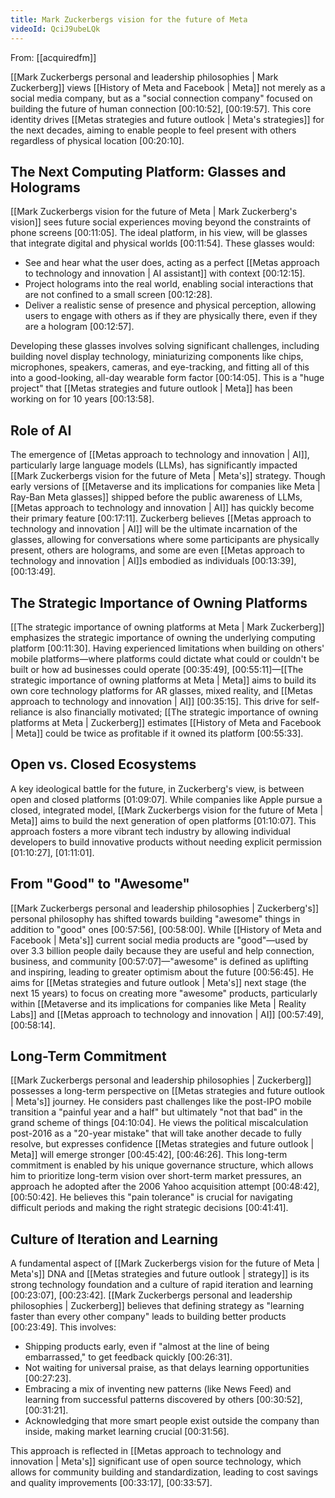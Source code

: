 ```yaml
---
title: Mark Zuckerbergs vision for the future of Meta
videoId: QciJ9ubeLQk
---
```


From: [[acquiredfm]] <br/> 

[[Mark Zuckerbergs personal and leadership philosophies | Mark Zuckerberg]] views [[History of Meta and Facebook | Meta]] not merely as a social media company, but as a "social connection company" focused on building the future of human connection <a class="yt-timestamp" data-t="00:10:52">[00:10:52]</a>, <a class="yt-timestamp" data-t="00:19:57">[00:19:57]</a>. This core identity drives [[Metas strategies and future outlook | Meta's strategies]] for the next decades, aiming to enable people to feel present with others regardless of physical location <a class="yt-timestamp" data-t="00:20:10">[00:20:10]</a>.

## The Next Computing Platform: Glasses and Holograms

[[Mark Zuckerbergs vision for the future of Meta | Mark Zuckerberg's vision]] sees future social experiences moving beyond the constraints of phone screens <a class="yt-timestamp" data-t="00:11:05">[00:11:05]</a>. The ideal platform, in his view, will be glasses that integrate digital and physical worlds <a class="yt-timestamp" data-t="00:11:54">[00:11:54]</a>. These glasses would:
*   See and hear what the user does, acting as a perfect [[Metas approach to technology and innovation | AI assistant]] with context <a class="yt-timestamp" data-t="00:12:15">[00:12:15]</a>.
*   Project holograms into the real world, enabling social interactions that are not confined to a small screen <a class="yt-timestamp" data-t="00:12:28">[00:12:28]</a>.
*   Deliver a realistic sense of presence and physical perception, allowing users to engage with others as if they are physically there, even if they are a hologram <a class="yt-timestamp" data-t="00:12:57">[00:12:57]</a>.

Developing these glasses involves solving significant challenges, including building novel display technology, miniaturizing components like chips, microphones, speakers, cameras, and eye-tracking, and fitting all of this into a good-looking, all-day wearable form factor <a class="yt-timestamp" data-t="00:14:05">[00:14:05]</a>. This is a "huge project" that [[Metas strategies and future outlook | Meta]] has been working on for 10 years <a class="yt-timestamp" data-t="00:13:58">[00:13:58]</a>.

## Role of AI

The emergence of [[Metas approach to technology and innovation | AI]], particularly large language models (LLMs), has significantly impacted [[Mark Zuckerbergs vision for the future of Meta | Meta's]] strategy. Though early versions of [[Metaverse and its implications for companies like Meta | Ray-Ban Meta glasses]] shipped before the public awareness of LLMs, [[Metas approach to technology and innovation | AI]] has quickly become their primary feature <a class="yt-timestamp" data-t="00:17:11">[00:17:11]</a>. Zuckerberg believes [[Metas approach to technology and innovation | AI]] will be the ultimate incarnation of the glasses, allowing for conversations where some participants are physically present, others are holograms, and some are even [[Metas approach to technology and innovation | AI]]s embodied as individuals <a class="yt-timestamp" data-t="00:13:39">[00:13:39]</a>, <a class="yt-timestamp" data-t="00:13:49">[00:13:49]</a>.

## The Strategic Importance of Owning Platforms

[[The strategic importance of owning platforms at Meta | Mark Zuckerberg]] emphasizes the strategic importance of owning the underlying computing platform <a class="yt-timestamp" data-t="00:11:30">[00:11:30]</a>. Having experienced limitations when building on others' mobile platforms—where platforms could dictate what could or couldn't be built or how ad businesses could operate <a class="yt-timestamp" data-t="00:35:49">[00:35:49]</a>, <a class="yt-timestamp" data-t="00:55:11">[00:55:11]</a>—[[The strategic importance of owning platforms at Meta | Meta]] aims to build its own core technology platforms for AR glasses, mixed reality, and [[Metas approach to technology and innovation | AI]] <a class="yt-timestamp" data-t="00:35:15">[00:35:15]</a>. This drive for self-reliance is also financially motivated; [[The strategic importance of owning platforms at Meta | Zuckerberg]] estimates [[History of Meta and Facebook | Meta]] could be twice as profitable if it owned its platform <a class="yt-timestamp" data-t="00:55:33">[00:55:33]</a>.

## Open vs. Closed Ecosystems

A key ideological battle for the future, in Zuckerberg's view, is between open and closed platforms <a class="yt-timestamp" data-t="01:09:07">[01:09:07]</a>. While companies like Apple pursue a closed, integrated model, [[Mark Zuckerbergs vision for the future of Meta | Meta]] aims to build the next generation of open platforms <a class="yt-timestamp" data-t="01:10:07">[01:10:07]</a>. This approach fosters a more vibrant tech industry by allowing individual developers to build innovative products without needing explicit permission <a class="yt-timestamp" data-t="01:10:27">[01:10:27]</a>, <a class="yt-timestamp" data-t="01:11:01">[01:11:01]</a>.

## From "Good" to "Awesome"

[[Mark Zuckerbergs personal and leadership philosophies | Zuckerberg's]] personal philosophy has shifted towards building "awesome" things in addition to "good" ones <a class="yt-timestamp" data-t="00:57:56">[00:57:56]</a>, <a class="yt-timestamp" data-t="00:58:00">[00:58:00]</a>. While [[History of Meta and Facebook | Meta's]] current social media products are "good"—used by over 3.3 billion people daily because they are useful and help connection, business, and community <a class="yt-timestamp" data-t="00:57:07">[00:57:07]</a>—"awesome" is defined as uplifting and inspiring, leading to greater optimism about the future <a class="yt-timestamp" data-t="00:56:45">[00:56:45]</a>. He aims for [[Metas strategies and future outlook | Meta's]] next stage (the next 15 years) to focus on creating more "awesome" products, particularly within [[Metaverse and its implications for companies like Meta | Reality Labs]] and [[Metas approach to technology and innovation | AI]] <a class="yt-timestamp" data-t="00:57:49">[00:57:49]</a>, <a class="yt-timestamp" data-t="00:58:14">[00:58:14]</a>.

## Long-Term Commitment

[[Mark Zuckerbergs personal and leadership philosophies | Zuckerberg]] possesses a long-term perspective on [[Metas strategies and future outlook | Meta's]] journey. He considers past challenges like the post-IPO mobile transition a "painful year and a half" but ultimately "not that bad" in the grand scheme of things <a class="yt-timestamp" data-t="04:10:04">[04:10:04]</a>. He views the political miscalculation post-2016 as a "20-year mistake" that will take another decade to fully resolve, but expresses confidence [[Metas strategies and future outlook | Meta]] will emerge stronger <a class="yt-timestamp" data-t="00:45:42">[00:45:42]</a>, <a class="yt-timestamp" data-t="00:46:26">[00:46:26]</a>. This long-term commitment is enabled by his unique governance structure, which allows him to prioritize long-term vision over short-term market pressures, an approach he adopted after the 2006 Yahoo acquisition attempt <a class="yt-timestamp" data-t="00:48:42">[00:48:42]</a>, <a class="yt-timestamp" data-t="00:50:42">[00:50:42]</a>. He believes this "pain tolerance" is crucial for navigating difficult periods and making the right strategic decisions <a class="yt-timestamp" data-t="00:41:41">[00:41:41]</a>.

## Culture of Iteration and Learning

A fundamental aspect of [[Mark Zuckerbergs vision for the future of Meta | Meta's]] DNA and [[Metas strategies and future outlook | strategy]] is its strong technology foundation and a culture of rapid iteration and learning <a class="yt-timestamp" data-t="00:23:07">[00:23:07]</a>, <a class="yt-timestamp" data-t="00:23:42">[00:23:42]</a>. [[Mark Zuckerbergs personal and leadership philosophies | Zuckerberg]] believes that defining strategy as "learning faster than every other company" leads to building better products <a class="yt-timestamp" data-t="00:23:49">[00:23:49]</a>. This involves:
*   Shipping products early, even if "almost at the line of being embarrassed," to get feedback quickly <a class="yt-timestamp" data-t="00:26:31">[00:26:31]</a>.
*   Not waiting for universal praise, as that delays learning opportunities <a class="yt-timestamp" data-t="00:27:23">[00:27:23]</a>.
*   Embracing a mix of inventing new patterns (like News Feed) and learning from successful patterns discovered by others <a class="yt-timestamp" data-t="00:30:52">[00:30:52]</a>, <a class="yt-timestamp" data-t="00:31:21">[00:31:21]</a>.
*   Acknowledging that more smart people exist outside the company than inside, making market learning crucial <a class="yt-timestamp" data-t="00:31:56">[00:31:56]</a>.

This approach is reflected in [[Metas approach to technology and innovation | Meta's]] significant use of open source technology, which allows for community building and standardization, leading to cost savings and quality improvements <a class="yt-timestamp" data-t="00:33:17">[00:33:17]</a>, <a class="yt-timestamp" data-t="00:33:57">[00:33:57]</a>.